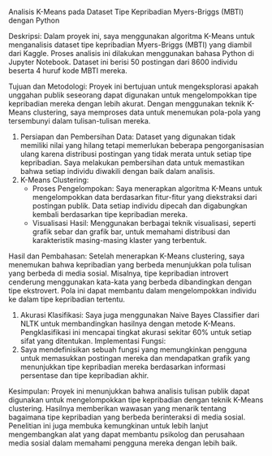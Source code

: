 Analisis K-Means pada Dataset Tipe Kepribadian Myers-Briggs (MBTI) dengan Python

Deskripsi:
Dalam proyek ini, saya menggunakan algoritma K-Means untuk menganalisis dataset tipe kepribadian Myers-Briggs (MBTI) yang diambil dari Kaggle. Proses analisis ini dilakukan menggunakan bahasa Python di Jupyter Notebook. Dataset ini berisi 50 postingan dari 8600 individu beserta 4 huruf kode MBTI mereka.

Tujuan dan Metodologi:
Proyek ini bertujuan untuk mengeksplorasi apakah unggahan publik seseorang dapat digunakan untuk mengelompokkan tipe kepribadian mereka dengan lebih akurat. Dengan menggunakan teknik K-Means clustering, saya memproses data untuk menemukan pola-pola yang tersembunyi dalam tulisan-tulisan mereka.

1. Persiapan dan Pembersihan Data:
Dataset yang digunakan tidak memiliki nilai yang hilang tetapi memerlukan beberapa pengorganisasian ulang karena distribusi postingan yang tidak merata untuk setiap tipe kepribadian. Saya melakukan pembersihan data untuk memastikan bahwa setiap individu diwakili dengan baik dalam analisis.
2. K-Means Clustering:
   - Proses Pengelompokan:
     Saya menerapkan algoritma K-Means untuk mengelompokkan data berdasarkan fitur-fitur yang diekstraksi dari postingan publik. Data setiap individu dipecah dan digabungkan kembali berdasarkan tipe kepribadian mereka.
   - Visualisasi Hasil:
  Menggunakan berbagai teknik visualisasi, seperti grafik sebar dan grafik bar, untuk memahami distribusi dan karakteristik masing-masing klaster yang terbentuk.

Hasil dan Pembahasan:
Setelah menerapkan K-Means clustering, saya menemukan bahwa kepribadian yang berbeda menunjukkan pola tulisan yang berbeda di media sosial. Misalnya, tipe kepribadian introvert cenderung menggunakan kata-kata yang berbeda dibandingkan dengan tipe ekstrovert. Pola ini dapat membantu dalam mengelompokkan individu ke dalam tipe kepribadian tertentu.
1. Akurasi Klasifikasi:
Saya juga menggunakan Naive Bayes Classifier dari NLTK untuk membandingkan hasilnya dengan metode K-Means. Pengklasifikasi ini mencapai tingkat akurasi sekitar 60% untuk setiap sifat yang ditentukan.
Implementasi Fungsi:
2. Saya mendefinisikan sebuah fungsi yang memungkinkan pengguna untuk memasukkan postingan mereka dan mendapatkan grafik yang menunjukkan tipe kepribadian mereka berdasarkan informasi persentase dan tipe kepribadian akhir.

Kesimpulan:
Proyek ini menunjukkan bahwa analisis tulisan publik dapat digunakan untuk mengelompokkan tipe kepribadian dengan teknik K-Means clustering. Hasilnya memberikan wawasan yang menarik tentang bagaimana tipe kepribadian yang berbeda berinteraksi di media sosial. Penelitian ini juga membuka kemungkinan untuk lebih lanjut mengembangkan alat yang dapat membantu psikolog dan perusahaan media sosial dalam memahami pengguna mereka dengan lebih baik.
